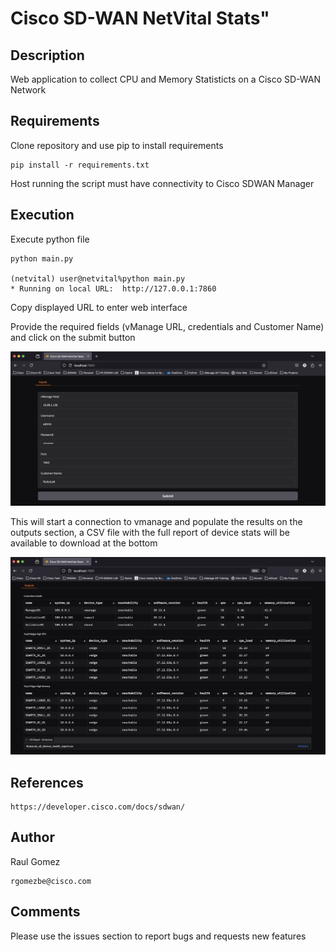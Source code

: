 # Cisco SD-WAN NetVital Stats"

## Description

Web application to collect CPU and Memory Statisticts on a Cisco SD-WAN Network

## Requirements

Clone repository and use pip to install requirements

    pip install -r requirements.txt

Host running the script must have connectivity to Cisco SDWAN Manager

## Execution

Execute python file

    python main.py

    (netvital) user@netvital%python main.py 
    * Running on local URL:  http://127.0.0.1:7860

Copy displayed URL to enter web interface

Provide the required fields (vManage URL, credentials and Customer Name) and click on the submit button

![Inputs](static/inputs.png)

This will start a connection to vmanage and populate the results on the outputs section, a CSV file with the full report of device stats will be available to download at the bottom

![Outputs](static/outputs.png)

## References

    https://developer.cisco.com/docs/sdwan/


## Author

Raul Gomez

    rgomezbe@cisco.com

## Comments

Please use the issues section to report bugs and requests new features
